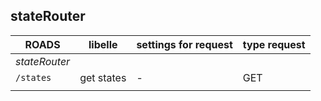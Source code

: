 ## stateRouter

| ROADS         | libelle    | settings for request | type request |
| ------------- | ---------- | -------------------- | ------------ |
| _stateRouter_ |            |                      |              |
| `/states`     | get states | -                    | GET          |
|               |            |                      |              |
